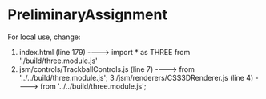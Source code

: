 # PreliminaryAssignment

For local use, change:

1. index.html (line 179)                      ----> import * as THREE from './build/three.module.js'
2. jsm/controls/TrackballControls.js (line 7) ----> from '../../build/three.module.js';
3./jsm/renderers/CSS3DRenderer.js (line 4)    ----> from '../../build/three.module.js';
